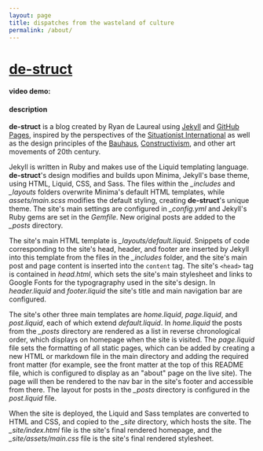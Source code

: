 ```yaml
---
layout: page
title: dispatches from the wasteland of culture
permalink: /about/
---
```


# [de-struct](https://rdelaureal.github.io/destruct-zine/)

#### video demo:  <URL HERE>

#### description

**de-struct** is a blog created by Ryan de Laureal using [Jekyll](https://jekyllrb.com/) and [GitHub Pages](https://pages.github.com/), inspired by the perspectives of the [Situationist International](https://monoskop.org/Situationist_International) as well as the design principles of the [Bauhaus](https://monoskop.org/Bauhaus), [Constructivism](https://monoskop.org/Constructivism), and other art movements of 20th century.

Jekyll is written in Ruby and makes use of the Liquid templating language. **de-struct**'s design modifies and builds upon Minima, Jekyll's base theme, using HTML, Liquid, CSS, and Sass. The files within the *_includes* and *_layouts* folders overwrite Minima's default HTML templates, while *assets/main.scss* modifies the default styling, creating **de-struct**'s unique theme. The site's main settings are configured in *_config.yml* and Jekyll's Ruby gems are set in the *Gemfile*. New original posts are added to the *_posts* directory.

The site's main HTML template is *_layouts/default.liquid*. Snippets of code corresponding to the site's head, header, and footer are inserted by Jekyll into this template from the files in the *_includes* folder, and the site's main post and page content is inserted into the `content` tag. The site's `<head>` tag is contained in *head.html*, which sets the site's main stylesheet and links to Google Fonts for the typogragraphy used in the site's design. In *header.liquid* and *footer.liquid* the site's title and main navigation bar are configured.

The site's other three main templates are *home.liquid*, *page.liquid*, and *post.liquid*, each of which extend *default.liquid*. In *home.liquid* the posts from the *_posts* directory are rendered as a list in reverse chronological order, which displays on homepage when the site is visited. The *page.liquid* file sets the formatting of all static pages, which can be added by creating a new HTML or markdown file in the main directory and adding the required front matter (for example, see the front matter at the top of this README file, which is configured to display as an "about" page on the live site). The page will then be rendered to the nav bar in the site's footer and accessible from there. The layout for posts in the *_posts* directory is configured in the *post.liquid* file.

When the site is deployed, the Liquid and Sass templates are converted to HTML and CSS, and copied to the *_site* directory, which hosts the site. The *_site/index.html* file is the site's final rendered homepage, and the *_site/assets/main.css* file is the site's final rendered stylesheet.
